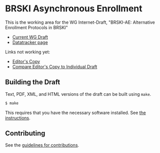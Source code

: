 # BRSKI Asynchronous Enrollment

This is the working area for the WG Internet-Draft, "BRSKI-AE: Alternative Enrollment Protocols in BRSKI"

* [Current WG Draft](https://tools.ietf.org/html/draft-ietf-anima-brski-async-enroll)
* [Datatracker page](https://datatracker.ietf.org/doc/draft-ietf-anima-brski-async-enroll/)


Links not working yet:

* [Editor's Copy](https://anima-wg.github.io/anima-brski-ae/#go.draft-ietf-anima-brski-ae.html)
* [Compare Editor's Copy to Individual Draft](https://anima-wg.github.io/anima-brski-ae/#go.draft-ietf-anima-brski-ae.diff)

## Building the Draft

Text, PDF, XML, and HTML versions of the draft can be built using `make`.

```sh
$ make
```

This requires that you have the necessary software installed.  See
[the instructions](https://github.com/martinthomson/i-d-template/blob/master/doc/SETUP.md).


## Contributing

See the [guidelines for contributions](CONTRIBUTING.md).
